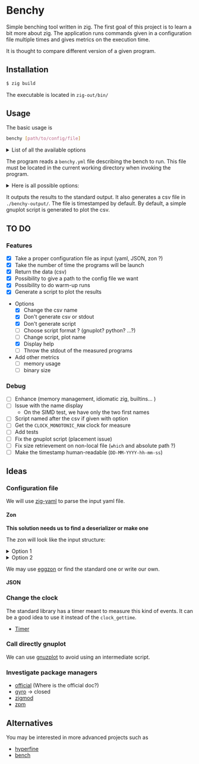 # Benchy

Simple benching tool written in zig. The first goal of this project is to learn a bit more about zig.
The application runs commands given in a configuration file multiple times and gives metrics on the execution time.

It is thought to compare different version of a given program.

## Installation

```bash
$ zig build
```
The executable is located in `zig-out/bin/`

## Usage

The basic usage is 

```bash
benchy [path/to/config/file]
```

<details>
<summary>List of all the available options</summary>

```
benchy --help
    -h, --help
            Display this help and exit

        --no-csv
            Don't write a csv file of the results

 
        --no-script
            Don't write a gnuplot script template (automatically selected if no csv is requested)       
        
        --no-stdout
            Don't print the results on the standard output

    -o, --csv-filename <str>
            Name to give to the output csv
```

</details>


The program reads a `benchy.yml` file describing the bench to run.
This file must be located in the current working directory when invoking the program.

<details>
<summary> Here is all possible options: </summary>

```yaml
nb_runs: 2                          # Number of runs per program
warmup: 2                           # Number of warm_ups to do
names: [ test1, my_super_test ]     # names of the tests
argvs: [ "./a.out 1", "./my_test" ] # Commands to run
```

</details>

It outputs the results to the standard output.
It also generates a csv file in `./benchy-output/`. The file is timestamped by default.
By default, a simple gnuplot script is generated to plot the csv.

## TO DO

### Features

- [X] Take a proper configuration file as input (yaml, JSON, zon ?)
- [X] Take the number of time the programs will be launch
- [X] Return the data (csv)
- [X] Possibility to give a path to the config file we want
- [X] Possibility to do warm-up runs
- [X] Generate a script to plot the results
- Options
    - [X] Change the csv name
    - [X] Don't generate csv or stdout
    - [X] Don't generate script
    - [ ] Choose script format ? (gnuplot? python? ...?)
    - [ ] Change script, plot name
    - [X] Display help
    - [ ] Throw the stdout of the measured programs
- Add other metrics
    - [ ] memory usage
    - [ ] binary size

### Debug

- [ ] Enhance (memory management, idiomatic zig, builtins... )
- [ ] Issue with the name display
    - On the SIMD test, we have only the two first names
- [ ] Script named after the csv if given with option
- [ ] Get the `CLOCK_MONOTONIC_RAW` clock for measure
- [ ] Add tests
- [ ] Fix the gnuplot script (placement issue)
- [ ] Fix size retrievement on non-local file (`which` and absolute path ?)
- [ ] Make the timestamp human-readable (`DD-MM-YYYY-hh-mm-ss`)

## Ideas

### Configuration file

We will use [zig-yaml](https://github.com/kubkon/zig-yaml) to parse the input yaml file.

#### Zon

**This solution needs us to find a deserializer or make one**

The zon will look like the input structure:

<details>
<summary> Option 1 </summary>

```zig
.{
    .name = "name of the bench",
    .nb_run = number_of_runs,
    .names = .{ "name of", "the programs" },
    .argvs = .{ 
        .{"./prog1"}, 
        .{"./prog2", "arg1", "arg2"}
    },
}
```

</details>

<details>
<summary> Option 2 </summary>

```zig
.{
    .name = "name of the bench",
    .nb_run = number_of_runs,
    .tests = .{
        .{
            .name = "name of",
            .argv = .{"./prog1"},
        },
        .{
            .name = "the program",
            .argv = .{ "./prog1", "arg1", "arg2" },
        },
    },
}
```

</details>

We may use [eggzon](https://github.com/ziglibs/eggzon) or find the standard one or write our own.

#### JSON

### Change the clock

The standard library has a timer meant to measure this kind of events.
It can be a good idea to use it instead of the `clock_gettime`.
- [Timer](https://ziglang.org/documentation/master/std/#A;std:time.Timer)

### Call directly gnuplot

We can use [gnuzplot](https://github.com/BlueAlmost/gnuzplot) to avoid using an intermediate script.

### Investigate package managers

- [official](https://kassane.github.io/2023/05/03/zig-pkg/) (Where is the official doc?)
- [gyro](https://github.com/mattnite/gyro) → closed
- [zigmod](https://github.com/nektro/zigmod)
- [zpm](https://github.com/zigtools/zpm)

## Alternatives

You may be interested in more advanced projects such as
- [hyperfine](https://github.com/sharkdp/hyperfine)
- [bench](https://github.com/Gabriella439/bench)
